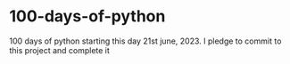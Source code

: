 # 100-days-of-python
100 days of python starting this day 21st june, 2023. I pledge to commit to this project and complete it
